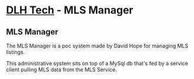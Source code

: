 # [DLH Tech](http://www.dlhtechnologysolutions.com/) - MLS Manager

## MLS Manager
The MLS Manager is a poc system made by David Hope for managing MLS listings.

This administrative system sits on top of a MySql db that's fed by a service client pulling MLS data from the MLS Service.
